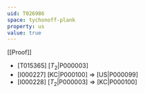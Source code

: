 ```yaml
---
uid: T026986
space: tychonoff-plank
property: us
value: true
---
```

[[Proof]]

* [T015365] [$T_2$|P000003]
* [I000227] [KC|P000100] => [US|P000099]
* [I000228] [$T_2$|P000003] => [KC|P000100]

